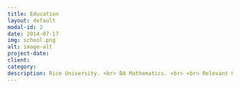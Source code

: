 ```yaml
---
title: Education
layout: default
modal-id: 2
date: 2014-07-17
img: school.png
alt: image-alt
project-date: 
client: 
category: 
description: Rice University. <br> BA Mathematics. <br> <br> Relevant Coursework: Single and Multivariate Calculus, Ordinary and Partial Differential Equations, Honors Linear Algebra, Real Analysis, Computational Complex Analysis, Abstract Algebra, Representation Theory, Mathematical Cryptography, Data Science, Advanced Sport Analytics, Advanced Baseball Analytics, Introduction to Cryptocurrency, Arabic, German, Russian, Portuguese
---
```


